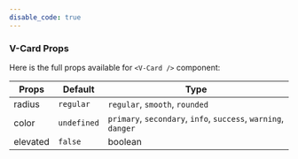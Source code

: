 ```yaml
---
disable_code: true
---
```


### V-Card Props

Here is the full props available for `<V-Card />` component:

| Props    | Default                                       | Type                                                           |
| -------- | --------------------------------------------- | -------------------------------------------------------------- |
| radius   | <span class="is-string">`regular`</span>      | `regular`, `smooth`, `rounded`                                 |
| color    | <span class="is-undefined">`undefined`</span> | `primary`, `secondary`, `info`, `success`, `warning`, `danger` |
| elevated | <span class="is-boolean">`false`</span>       | boolean                                                        |
